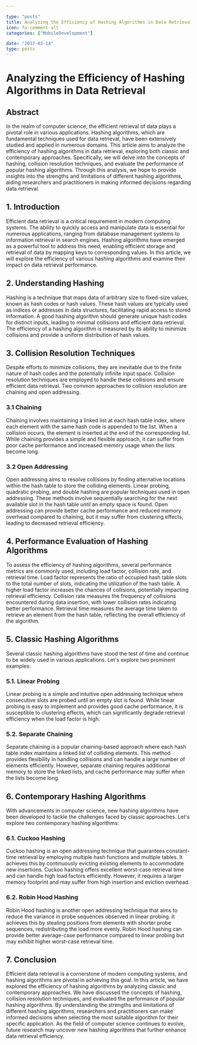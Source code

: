 ```yaml
---

type: "posts"
title: Analyzing the Efficiency of Hashing Algorithms in Data Retrieval
icon: fa-comment-alt
categories: ["MobileDevelopment"]

date: "2017-03-14"
type: posts
---
```





# Analyzing the Efficiency of Hashing Algorithms in Data Retrieval

## Abstract
In the realm of computer science, the efficient retrieval of data plays a pivotal role in various applications. Hashing algorithms, which are fundamental techniques used for data retrieval, have been extensively studied and applied in numerous domains. This article aims to analyze the efficiency of hashing algorithms in data retrieval, exploring both classic and contemporary approaches. Specifically, we will delve into the concepts of hashing, collision resolution techniques, and evaluate the performance of popular hashing algorithms. Through this analysis, we hope to provide insights into the strengths and limitations of different hashing algorithms, aiding researchers and practitioners in making informed decisions regarding data retrieval.

## 1. Introduction
Efficient data retrieval is a critical requirement in modern computing systems. The ability to quickly access and manipulate data is essential for numerous applications, ranging from database management systems to information retrieval in search engines. Hashing algorithms have emerged as a powerful tool to address this need, enabling efficient storage and retrieval of data by mapping keys to corresponding values. In this article, we will explore the efficiency of various hashing algorithms and examine their impact on data retrieval performance.

## 2. Understanding Hashing
Hashing is a technique that maps data of arbitrary size to fixed-size values, known as hash codes or hash values. These hash values are typically used as indices or addresses in data structures, facilitating rapid access to stored information. A good hashing algorithm should generate unique hash codes for distinct inputs, leading to minimal collisions and efficient data retrieval. The efficiency of a hashing algorithm is measured by its ability to minimize collisions and provide a uniform distribution of hash values.

## 3. Collision Resolution Techniques
Despite efforts to minimize collisions, they are inevitable due to the finite nature of hash codes and the potentially infinite input space. Collision resolution techniques are employed to handle these collisions and ensure efficient data retrieval. Two common approaches to collision resolution are chaining and open addressing.

### 3.1 Chaining
Chaining involves maintaining a linked list at each hash table index, where each element with the same hash code is appended to the list. When a collision occurs, the element is inserted at the end of the corresponding list. While chaining provides a simple and flexible approach, it can suffer from poor cache performance and increased memory usage when the lists become long.

### 3.2 Open Addressing
Open addressing aims to resolve collisions by finding alternative locations within the hash table to store the colliding elements. Linear probing, quadratic probing, and double hashing are popular techniques used in open addressing. These methods involve sequentially searching for the next available slot in the hash table until an empty space is found. Open addressing can provide better cache performance and reduced memory overhead compared to chaining, but it may suffer from clustering effects, leading to decreased retrieval efficiency.

## 4. Performance Evaluation of Hashing Algorithms
To assess the efficiency of hashing algorithms, several performance metrics are commonly used, including load factor, collision rate, and retrieval time. Load factor represents the ratio of occupied hash table slots to the total number of slots, indicating the utilization of the hash table. A higher load factor increases the chances of collisions, potentially impacting retrieval efficiency. Collision rate measures the frequency of collisions encountered during data insertion, with lower collision rates indicating better performance. Retrieval time measures the average time taken to retrieve an element from the hash table, reflecting the overall efficiency of the algorithm.

## 5. Classic Hashing Algorithms
Several classic hashing algorithms have stood the test of time and continue to be widely used in various applications. Let's explore two prominent examples:

### 5.1. Linear Probing
Linear probing is a simple and intuitive open addressing technique where consecutive slots are probed until an empty slot is found. While linear probing is easy to implement and provides good cache performance, it is susceptible to clustering effects, which can significantly degrade retrieval efficiency when the load factor is high.

### 5.2. Separate Chaining
Separate chaining is a popular chaining-based approach where each hash table index maintains a linked list of colliding elements. This method provides flexibility in handling collisions and can handle a large number of elements efficiently. However, separate chaining requires additional memory to store the linked lists, and cache performance may suffer when the lists become long.

## 6. Contemporary Hashing Algorithms
With advancements in computer science, new hashing algorithms have been developed to tackle the challenges faced by classic approaches. Let's explore two contemporary hashing algorithms:

### 6.1. Cuckoo Hashing
Cuckoo hashing is an open addressing technique that guarantees constant-time retrieval by employing multiple hash functions and multiple tables. It achieves this by continuously evicting existing elements to accommodate new insertions. Cuckoo hashing offers excellent worst-case retrieval time and can handle high load factors efficiently. However, it requires a larger memory footprint and may suffer from high insertion and eviction overhead.

### 6.2. Robin Hood Hashing
Robin Hood hashing is another open addressing technique that aims to reduce the variance in probe sequences observed in linear probing. It achieves this by stealing positions from elements with shorter probe sequences, redistributing the load more evenly. Robin Hood hashing can provide better average-case performance compared to linear probing but may exhibit higher worst-case retrieval time.

## 7. Conclusion
Efficient data retrieval is a cornerstone of modern computing systems, and hashing algorithms are pivotal in achieving this goal. In this article, we have explored the efficiency of hashing algorithms by analyzing classic and contemporary approaches. We have discussed the concepts of hashing, collision resolution techniques, and evaluated the performance of popular hashing algorithms. By understanding the strengths and limitations of different hashing algorithms, researchers and practitioners can make informed decisions when selecting the most suitable algorithm for their specific application. As the field of computer science continues to evolve, future research may uncover new hashing algorithms that further enhance data retrieval efficiency.